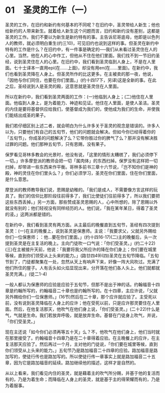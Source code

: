 # 01　圣灵的工作（一）

圣灵的工作，在旧约和新约有何基本的不同呢？在旧约中，圣灵带给人新生；他也给新约的人带来新生。就着给人新生这个问题而言，旧约和新约没有差别，这都是圣灵的工作。我们不要以为新生是新约特有的事。主告诉尼哥底母，他即是以色列人的教师，就必须明白重生(约三10)，可见旧约也说到这样的事。但圣灵在新约中特有的工作是什么？在旧约中，有一件事是确定的──我们从未看过圣灵住在人的心里。当然，他在人的心中作工，但他从不住在他们里面。我们找不到一节旧约圣经，说到圣灵住在人的心里。在旧约中，我们看到圣灵临到人身上，不是在人里面。七十士译本一直用epi(在……上面)，却没有用en(在……里面)。在新约中，我们也看到圣灵降在人身上。但圣灵所作的比这更多。在主被卖的那一夜，他说，「因他与你们同住，也要在你们里面。」(约十四17下，另译)这是全新的事。在此之后，圣经说到人是圣灵的殿，这意思就是圣灵住在人里面。

所以在新约中，我们看到圣灵两面的工作：(一)他临到人身上；(二)他住在人里面。他临到人身上，是为着能力、神迹和见证。他住在人里面，是使人圣洁。圣灵的内住是要将基督供应给我们，使基督成为我们的，使他成为我们的生命，并使我们能结出成圣的果子。

我们若仔细区别上述二者，就会明白为什么许多关于圣灵的观念是错误的。许多人以为，只要他们有自己的五旬节，他们的问题就会解决。但如今你已经得着你的「五旬节」，你成圣的问题解决了么？它带你胜过你的脾气了么？那并没有解决胜过罪的问题。他们那种五旬节，只有恩赐，没有果子。

保罗看见哥林多教会的光景时，他没有说，「这里的情形太糟榚了，我们必须停下一切。」许多摩登派的教师会把一切「属肉体」的东西扫掉。保罗没有这样把一切扫掉，却带进一些东西来作平衡。哥林多前书三章十六节说，「岂不知你们是神的殿，神的灵住在你们里头么？」你们必须学习，圣灵在你们里面，住在你们里面，是什么意思。

摩登派的教师教导我们说，恩赐是幼稚的。「我们是成人，不需要像方言这样的玩具了。我们的信仰比那阶段往前得多了，我们比使徒们往前得多了，所以我们要把这些东西丢掉。」另一方面，那些赞成圣灵恩赐的人，心中所想的，除了恩赐以外就没有别的；他们轻视没有同样经历的人。他们说，「我在某年某日，得着了圣灵的浸。」这两派都是错的。

在新约中，我们看到圣灵有两方面。从主最后的晚餐直到五旬节，圣经有四次提到圣灵：(一)在主的晚餐上，说到圣灵是保惠师。主说：「我要求父，父就另外赐给你们一位保惠师；：他…要在你们里面。」(约十四16-17)(二)主的晚餐后，头一次提到圣灵是在主复活的晚上。主向门徒吹一口气说：「你们受圣灵。」(约二十22)(三)在主被接升天前，他说：「我要将我父所应许的降在你们身上；你们要在城里等候，直到你们领受从上头来的能力。」(路廿四49)(四)圣灵在五旬节降临。「五旬节到了，门徒都聚集在一处，忽然从天上有响声下来，奸像一阵大风吹过。充满了他们所住的屋子。人有舌头如火焰显现出来，分开落在他们各人头上。他们就都就圣灵充满。」(徒二1-4)

一般人都认为保惠师的应验是应验于五旬节，但那不是出于神的话。约翰福音十四章是约翰所写的，约翰福音二十章也是约翰所写的。在十四章，主应许说，「父就另外赐给你们一位保惠师。」(16节)然后在二十章，那个应许就应验了。主受死以前，没有说到圣灵降临在人身上的应许；他在受死以前，只是应许那灵要住在人里面。然后，在他复活那天，他吹气在他们身上说，「你们受圣灵。」(二十22)什么是气，气就是生命。我们若放弃呼吸，就是放弃生命。基督在门徒身上吹气，并说，「你们受圣灵。」

现在主还说「如今你们必须再等五十天」么？不，他吹气在他们身上，他们当时就在那里接受了。约翰福音十四章乃是在二十章得着应验。在主晚餐上的应许，在主复活那天应验了。然后再过一个月，主对他的门徒说，「你们要在城里等候，直到你们领受从上头来的能力。」五旬节乃是路加福音二十四章的应验。路加福音是路加写的，使徒行传也是路加写的。所以使徒行传一章事实上就是路加福音二十五章，因为它是路加福音的延续。路加继续他的描述，这样才是自然的。

从以上看来，我们看见内住的圣灵，就是藉着主的吹气所分赐，并基于他的复活而有的，乃是为着生命；而降临在人身上的圣灵，就是基于主的得荣耀而有的，乃是为着服事。
